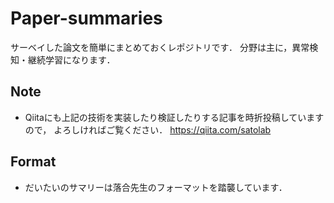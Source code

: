 # Paper-summaries
サーベイした論文を簡単にまとめておくレポジトリです．
分野は主に，異常検知・継続学習になります．

## Note
- Qiitaにも上記の技術を実装したり検証したりする記事を時折投稿していますので，
よろしければご覧ください．
https://qiita.com/satolab

## Format
- だいたいのサマリーは落合先生のフォーマットを踏襲しています．


